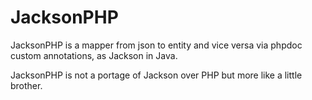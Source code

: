 # JacksonPHP
JacksonPHP is a mapper from json to entity and vice versa via phpdoc custom annotations, as Jackson in Java.

JacksonPHP is not a portage of Jackson over PHP but more like a little brother.
